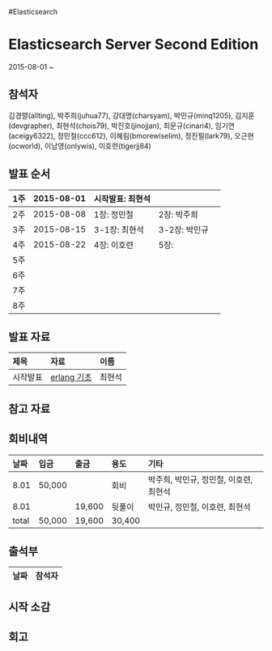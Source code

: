 #Elasticsearch


# Elasticsearch Server Second Edition #

2015-08-01 ~

## 참석자 ##
김경렬(allting),
박주희(juhua77),
강대명(charsyam),
박민규(minq1205),
김지훈(devgrapher),
최현석(chois79),
박진호(jinojjan),
최문규(cinari4),
임기연(aceigy6322),
정민철(ccc612),
이혜림(bmorewiselim),
정진필(lark79),
오근현(ocworld),
이남영(onlywis),
이호련(tigerjj84)

## 발표 순서 ##
| 1주 | 2015-08-01 | 시작발표: 최현석 |  |  |
|:---|:-----------|:----------|:-|:-|
| 2주 | 2015-08-08 |1장: 정민철    |2장: 박주희|  |
| 3주 | 2015-08-15 | 3-1장: 최현석 | 3-2장: 박민규|  |
| 4주 | 2015-08-22 | 4장: 이호련   | 5장: |  |
| 5주 |            |           |  |  |
| 6주 |            |           |  |  |
| 7주 |            |           |  |  |
| 8주 |            |           |  |  |


## 발표 자료 ##
| 제목 | 자료 | 이름 |
|:---|:---|:---|
| 시작발표 | [erlang 기초](http://www.slideshare.net/HyeonSeokChoi/erlang-51203196) |  최현석 |
## 참고 자료 ##


## 회비내역 ##

| 날짜 | 입금 | 출금 | 용도 | 기타 |
|:---|:---|:---|:---|:---|
| 8.01 | 50,000 |    | 회비 | 박주희, 박민규, 정민철, 이호련, 최현석|
| 8.01 |    | 19,600 | 뒷풀이 | 박민규, 정민철, 이호련, 최현석|
| total | 50,000 | 19,600  |  30,400   |    |


## 출석부 ##
| 날짜 | 참석자 |
|:---|:----|

## 시작 소감 ##

## 회고 ##